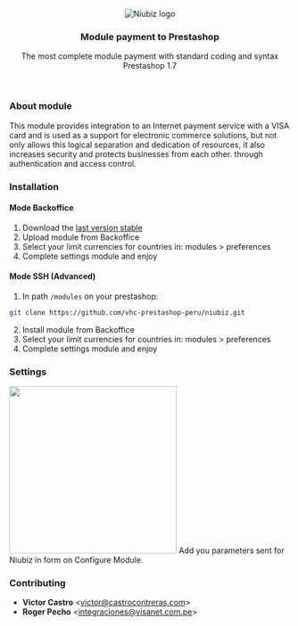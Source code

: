 <p align="center">
    <img src="https://raw.githubusercontent.com/vhc-prestashop-peru/niubiz/master/.docs/niubiz.jpg" alt="Niubiz logo" />
</p>
<h3 align="center">Module payment to Prestashop</h3>
<p align="center">The most complete module payment with standard coding and syntax Prestashop 1.7</p>
<br />

### About module
This module provides integration to an Internet payment service with a VISA card and is used as a support for electronic commerce solutions, but not only allows this logical separation and dedication of resources, it also increases security and protects businesses from each other. through authentication and access control.
<br>

### Installation
#### Mode Backoffice
1. Download the [last version stable](https://github.com/vhc-prestashop-peru/niubiz/releases)
1. Upload module from Backoffice
2. Select your limit currencies for countries in: modules > preferences
3. Complete settings module and enjoy

#### Mode SSH (Advanced)
1. In path `/modules` on your prestashop:
```bash
git clone https://github.com/vhc-prestashop-peru/niubiz.git
```
2. Install module from Backoffice
3. Select your limit currencies for countries in: modules > preferences
4. Complete settings module and enjoy

### Settings
<img width="300" src="https://raw.githubusercontent.com/vhc-prestashop-peru/niubiz/master/.docs/form.png">
Add you parameters sent for Niubiz in form on Configure Module.

### Contributing
- **Victor Castro** <<victor@castrocontreras.com>>
- **Roger Pecho** <<integraciones@visanet.com.pe>>
